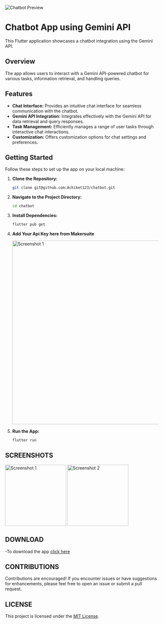![Chatbot Preview](https://imgs.search.brave.com/LCkbGgy9qHRZZLYPJooyZz9ZXdr6UQn7r3-ieSyKGZ4/rs:fit:500:0:0/g:ce/aHR0cHM6Ly9pbWFn/ZXMudGVjaC5jby93/cC1jb250ZW50L3Vw/bG9hZHMvMjAyMy8x/Mi8wNjE0NTQzNi9H/b29nbGUtR2VtaW5p/LUFJLTcwOHg0MDAu/anBn)

# Chatbot App using Gemini API

This Flutter application showcases a chatbot integration using the Gemini API.

## Overview

The app allows users to interact with a Gemini API-powered chatbot for various tasks, information retrieval, and handling queries.

 

## Features

- **Chat Interface:** Provides an intuitive chat interface for seamless communication with the chatbot.
- **Gemini API Integration:** Integrates effectively with the Gemini API for data retrieval and query responses.
- **Task Management:** Efficiently manages a range of user tasks through interactive chat interactions.
- **Customization:** Offers customization options for chat settings and preferences.

## Getting Started

Follow these steps to set up the app on your local machine:

1. **Clone the Repository:**
   ```bash
   git clone git@github.com:Achiket123/chatbot.git
2. **Navigate to the Project Directory:**
    ```bash 
    cd chatbot
3. **Install Dependencies:**
    ```bash
    flutter pub get
4. **Add Your Api Key here from Makersuite**
   
      <img src="assets/3.png" alt="Screenshot 1" width="600"/>

4. **Run the App:**
    ```bash
    flutter run
## SCREENSHOTS

   <img src="assets/1.jpg" alt="Screenshot 1" width="200"/> <img src="assets/2.jpg" alt="Screenshot 2" width="200"/>

## DOWNLOAD
-To download the app [click here](https://drive.google.com/file/d/10eM5ToGyF0cwhdybEOsf2BYQ8BQPuK8a/view?usp=drive_link)

## CONTRIBUTIONS
Contributions are encouraged! If you encounter issues or have suggestions for enhancements, please feel free to open an issue or submit a pull request.

## LICENSE 
This project is licensed under the [MIT License](https://opensource.org/licenses/MIT).